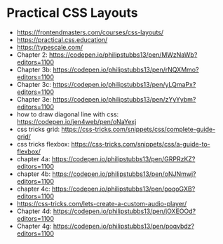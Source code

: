 # Practical CSS Layouts

* <https://frontendmasters.com/courses/css-layouts/>
* <https://practical.css.education/>
* <https://typescale.com/>
* Chapter 2: <https://codepen.io/philipstubbs13/pen/MWzNaWb?editors=1100>
* Chapter 3b: <https://codepen.io/philipstubbs13/pen/rNQXMmo?editors=1100>
* Chapter 3c: <https://codepen.io/philipstubbs13/pen/yLQmaPx?editors=1100>
* Chapter 3e: <https://codepen.io/philipstubbs13/pen/zYyYybm?editors=1100>
* how to draw diagonal line with css: <https://codepen.io/jen4web/pen/oNaYexj>
* css tricks grid: <https://css-tricks.com/snippets/css/complete-guide-grid/>
* css tricks flexbox: <https://css-tricks.com/snippets/css/a-guide-to-flexbox/>
* chapter 4a: <https://codepen.io/philipstubbs13/pen/GRPRzKZ?editors=1100>
* chapter 4b: <https://codepen.io/philipstubbs13/pen/oNJNmwj?editors=1100>
* chapter 4c: <https://codepen.io/philipstubbs13/pen/poqoGXB?editors=1100>
* <https://css-tricks.com/lets-create-a-custom-audio-player/>
* Chapter 4d: <https://codepen.io/philipstubbs13/pen/jOXEOOd?editors=1100>
* Chapter 4g: <https://codepen.io/philipstubbs13/pen/poqvbdz?editors=1100>